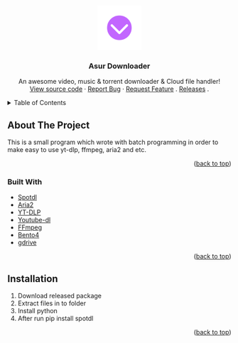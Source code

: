 <!-- PROJECT LOGO -->
<br />
<div align="center">
  <a href="https://github.com/Asur2-5356202/AsurDownloader">
    <img src="images/logo.png" alt="Logo" width="100" height="100">
  </a>

  <h3 align="center">Asur Downloader</h3>

  <p align="center">
    An awesome video, music & torrent downloader & Cloud file handler!
    <br />
    <a href="https://github.com/Asur2-5356202/AsurDownloader/blob/main/Asur%20Downloader.bat">View source code</a>
    ·
    <a href="https://github.com/Asur2-5356202/AsurDownloader/issues">Report Bug</a>
    ·
    <a href="https://github.com/Asur2-5356202/AsurDownloader/issues">Request Feature</a>
    .
    <a href="https://github.com/Asur2-5356202/AsurDownloader/releases">Releases</a>
    .
  </p>
</div>
  
<!-- TABLE OF CONTENTS -->
<details>
  <summary>Table of Contents</summary>
  <ol>
    <li>
      <a href="#about-the-project">About The Project</a>
      <ul>
        <li><a href="#built-with">Built With</a></li>
      </ul>
    </li>
    <li>
      <a href="#installation">Installation</a>
    </li>
    <li><a href="#usage">Usage</a></li>
  </ol>
</details>

## About The Project

This is a small program which wrote with batch programming in order to make easy to use yt-dlp, ffmpeg, aria2 and etc.

<p align="right">(<a href="#top">back to top</a>)</p>

### Built With

* [Spotdl](https://nextjs.org/)
* [Aria2](https://aria2.github.io)
* [YT-DLP](https://github.com/yt-dlp/yt-dlp)
* [Youtube-dl](https://github.com/ytdl-org/youtube-dl)
* [FFmpeg](https://ffmpeg.org)
* [Bento4](https://www.bento4.com)
* [gdrive](https://github.com/prasmussen/gdrive)

<p align="right">(<a href="#top">back to top</a>)</p>

## Installation

1) Download released package
2) Extract files in to folder
3) Install python
4) After run pip install spotdl

<p align="right">(<a href="#top">back to top</a>)</p>


